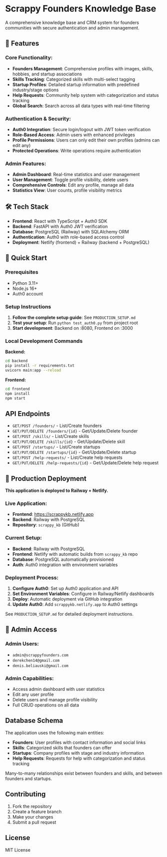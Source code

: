 # Scrappy Founders Knowledge Base

A comprehensive knowledge base and CRM system for founders communities with secure authentication and admin management.

## 🚀 Features

### Core Functionality:
- **Founders Management**: Comprehensive profiles with images, skills, hobbies, and startup associations
- **Skills Tracking**: Categorized skills with multi-select tagging
- **Startup Profiles**: Detailed startup information with predefined industry/stage options
- **Help Requests**: Community help system with categorization and status tracking
- **Global Search**: Search across all data types with real-time filtering

### Authentication & Security:
- **Auth0 Integration**: Secure login/logout with JWT token verification
- **Role-Based Access**: Admin users with enhanced privileges
- **Profile Permissions**: Users can only edit their own profiles (admins can edit any)
- **Protected Operations**: Write operations require authentication

### Admin Features:
- **Admin Dashboard**: Real-time statistics and user management
- **User Management**: Toggle profile visibility, delete users
- **Comprehensive Controls**: Edit any profile, manage all data
- **Statistics View**: User counts, profile visibility metrics

## 🛠️ Tech Stack

- **Frontend**: React with TypeScript + Auth0 SDK
- **Backend**: FastAPI with Auth0 JWT verification
- **Database**: PostgreSQL (Railway) with SQLAlchemy ORM
- **Authentication**: Auth0 with role-based access control
- **Deployment**: Netlify (frontend) + Railway (backend + PostgreSQL)

## 🏃 Quick Start

### Prerequisites
- Python 3.11+
- Node.js 16+
- Auth0 account

### Setup Instructions
1. **Follow the complete setup guide**: See `PRODUCTION_SETUP.md`
2. **Test your setup**: Run `python test_auth0.py` from project root
3. **Start development**: Backend on :8080, Frontend on :3000

### Local Development Commands

**Backend:**
```bash
cd backend
pip install -r requirements.txt
uvicorn main:app --reload
```

**Frontend:**
```bash
cd frontend  
npm install
npm start
```

## API Endpoints

- `GET/POST /founders/` - List/Create founders
- `GET/PUT/DELETE /founders/{id}` - Get/Update/Delete founder
- `GET/POST /skills/` - List/Create skills
- `GET/PUT/DELETE /skills/{id}` - Get/Update/Delete skill
- `GET/POST /startups/` - List/Create startups
- `GET/PUT/DELETE /startups/{id}` - Get/Update/Delete startup
- `GET/POST /help-requests/` - List/Create help requests
- `GET/PUT/DELETE /help-requests/{id}` - Get/Update/Delete help request

## 🚀 Production Deployment

**This application is deployed to Railway + Netlify.**

### Live Application:
- **Frontend**: https://scrappykb.netlify.app
- **Backend**: Railway with PostgreSQL
- **Repository**: `scrappy_kb` (GitHub)

### Current Setup:
- **Backend**: Railway with PostgreSQL
- **Frontend**: Netlify with automatic builds from `scrappy_kb` repo
- **Database**: PostgreSQL automatically provisioned
- **Auth**: Auth0 integration with environment variables

### Deployment Process:
1. **Configure Auth0**: Set up Auth0 application and API
2. **Set Environment Variables**: Configure in Railway/Netlify dashboards
3. **Deploy**: Automatic deployment via GitHub integration
4. **Update Auth0**: Add `scrappykb.netlify.app` to Auth0 settings

See `PRODUCTION_SETUP.md` for detailed deployment instructions.

## 🔐 Admin Access

### Admin Users:
- `admin@scrappyfounders.com`
- `derekchen14@gmail.com`
- `denis.beliauski@gmail.com`

### Admin Capabilities:
- Access admin dashboard with user statistics
- Edit any user profile
- Delete users and manage profile visibility
- Full CRUD operations on all data

## Database Schema

The application uses the following main entities:

- **Founders**: User profiles with contact information and social links
- **Skills**: Categorized skills that founders can offer
- **Startups**: Company profiles with stage and industry information
- **Help Requests**: Requests for help with categorization and status tracking

Many-to-many relationships exist between founders and skills, and between founders and startups.

## Contributing

1. Fork the repository
2. Create a feature branch
3. Make your changes
4. Submit a pull request

## License

MIT License